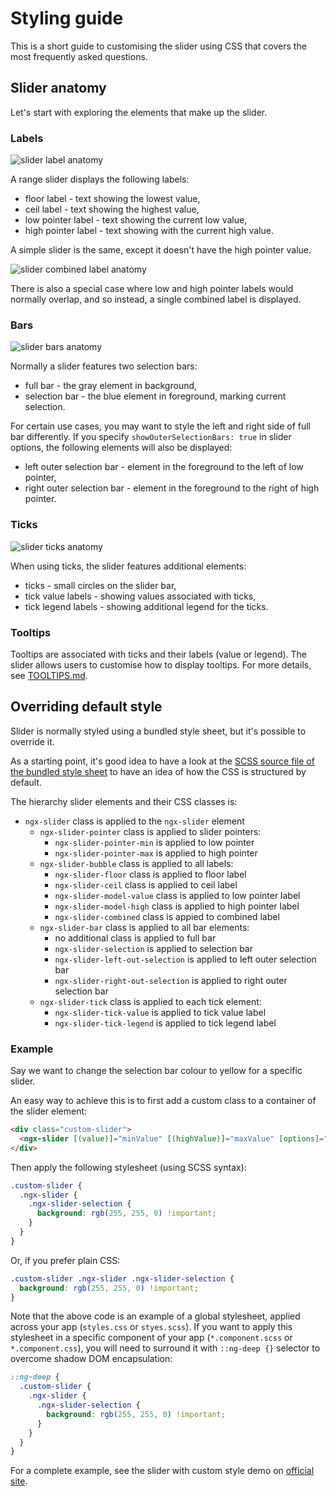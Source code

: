 # Styling guide

This is a short guide to customising the slider using CSS that covers the most frequently asked questions.

## Slider anatomy

Let's start with exploring the elements that make up the slider.

### Labels

![slider label anatomy](https://raw.githubusercontent.com/angular-slider/ngx-slider/master/assets/slider-anatomy-labels.png)

A range slider displays the following labels:
 - floor label - text showing the lowest value,
 - ceil label - text showing the highest value,
 - low pointer label - text showing the current low value,
 - high pointer label - text showing with the current high value.

A simple slider is the same, except it doesn't have the high pointer value.

![slider combined label anatomy](https://raw.githubusercontent.com/angular-slider/ngx-slider/master/assets/slider-anatomy-combined-label.png)

There is also a special case where low and high pointer labels would normally overlap, and so instead, a single combined label is displayed.

### Bars

![slider bars anatomy](https://raw.githubusercontent.com/angular-slider/ngx-slider/master/assets/slider-anatomy-bars.png)

Normally a slider features two selection bars:
 - full bar - the gray element in background,
 - selection bar - the blue element in foreground, marking current selection.

For certain use cases, you may want to style the left and right side of full bar differently. If you specify `showOuterSelectionBars: true` in slider options, the following elements will also be displayed:
 - left outer selection bar - element in the foreground to the left of low pointer,
 - right outer selection bar - element in the foreground to the right of high pointer.

### Ticks

![slider ticks anatomy](https://raw.githubusercontent.com/angular-slider/ngx-slider/master/assets/slider-anatomy-ticks.png)

When using ticks, the slider features additional elements:
 - ticks - small circles on the slider bar,
 - tick value labels - showing values associated with ticks,
 - tick legend labels - showing additional legend for the ticks.

### Tooltips

Tooltips are associated with ticks and their labels (value or legend). The slider allows users to customise how to display tooltips. For more details, see [TOOLTIPS.md](TOOLTIPS.md).

## Overriding default style

Slider is normally styled using a bundled style sheet, but it's possible to override it.

As a starting point, it's good idea to have a look at the [SCSS source file of the bundled style sheet](https://github.com/angular-slider/ngx-slider/blob/master/src/ngx-slider/lib/slider.component.scss) to have an idea of how the CSS is structured by default.

The hierarchy slider elements and their CSS classes is:
 - `ngx-slider` class is applied to the `ngx-slider` element
    * `ngx-slider-pointer` class is applied to slider pointers:
       - `ngx-slider-pointer-min` is applied to low pointer
       - `ngx-slider-pointer-max` is applied to high pointer
    * `ngx-slider-bubble` class is applied to all labels:
       - `ngx-slider-floor` class is applied to floor label
       - `ngx-slider-ceil` class is applied to ceil label
       - `ngx-slider-model-value` class is applied to low pointer label
       - `ngx-slider-model-high` class is applied to high pointer label
       - `ngx-slider-combined` class is appied to combined label
    * `ngx-slider-bar` class is applied to all bar elements:
       - no additional class is applied to full bar
       - `ngx-slider-selection` is applied to selection bar
       - `ngx-slider-left-out-selection` is applied to left outer selection bar
       - `ngx-slider-right-out-selection` is applied to right outer selection bar
    * `ngx-slider-tick` class is applied to each tick element:
       - `ngx-slider-tick-value` is applied to tick value label
       - `ngx-slider-tick-legend` is applied to tick legend label

### Example

Say we want to change the selection bar colour to yellow for a specific slider.

An easy way to achieve this is to first add a custom class to a container of the slider element:
```html
<div class="custom-slider">
  <ngx-slider [(value)]="minValue" [(highValue)]="maxValue" [options]="options"></ngx-slider>
</div>
```

Then apply the following stylesheet (using SCSS syntax):
```scss
.custom-slider {
  .ngx-slider {
    .ngx-slider-selection {
      background: rgb(255, 255, 0) !important;
    }
  }
}
```

Or, if you prefer plain CSS:
```css
.custom-slider .ngx-slider .ngx-slider-selection {
  background: rgb(255, 255, 0) !important;
}
```

Note that the above code is an example of a global stylesheet, applied across your app (`styles.css` or `styes.scss`). If you want to apply this stylesheet in a specific component of your app (`*.component.scss` or `*.component.css`), you will need to surround it with `::ng-deep {}` selector to overcome shadow DOM encapsulation:
```scss
::ng-deep {
  .custom-slider {
    .ngx-slider {
      .ngx-slider-selection {
        background: rgb(255, 255, 0) !important;
      }
    }
  }
}
```

For a complete example, see the slider with custom style demo on [official site](https://angular-slider.github.io/ngx-slider/demos#styled-slider).
